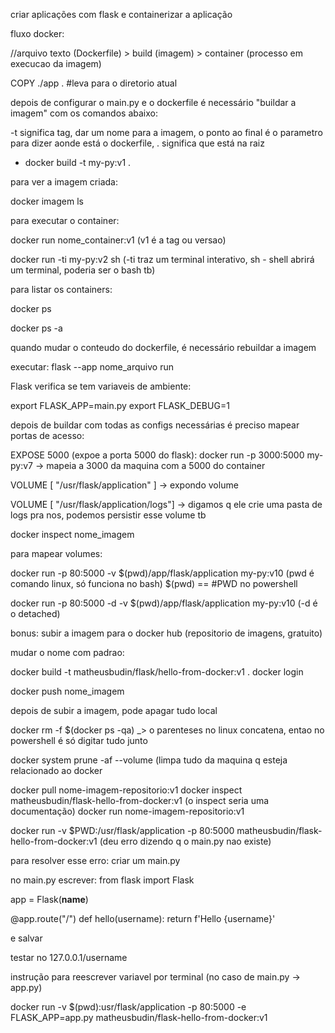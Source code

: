 criar aplicações com flask e containerizar a aplicação


fluxo docker:

//arquivo texto (Dockerfile) > build (imagem) > container (processo em execucao da imagem)

COPY ./app . #leva para o diretorio atual

depois de configurar o main.py e o dockerfile é necessário "buildar a imagem" com os comandos abaixo:

-t significa tag, dar um nome para a imagem, o ponto ao final é o parametro para dizer aonde está o dockerfile, . significa que está na raiz

- docker build -t my-py:v1 .

para ver a imagem criada:

docker imagem ls

para executar o container:

docker run nome_container:v1   (v1 é a tag ou versao)

docker run -ti my-py:v2 sh (-ti traz um terminal interativo, sh - shell abrirá um terminal, poderia ser o bash tb)

para listar os containers:

docker ps

docker ps -a


quando mudar o conteudo do dockerfile, é necessário rebuildar a imagem

executar: flask --app nome_arquivo run




Flask verifica se tem variaveis de ambiente:


export FLASK_APP=main.py
export FLASK_DEBUG=1



depois de buildar com todas as configs necessárias é preciso mapear portas de acesso:

EXPOSE 5000 (expoe a porta 5000 do flask):
docker run -p 3000:5000 my-py:v7 -> mapeia a 3000 da maquina com a 5000 do container


VOLUME [ "/usr/flask/application" ] -> expondo volume

VOLUME [ "/usr/flask/application/logs"] -> digamos q ele crie uma pasta de logs pra nos, podemos persistir esse volume tb


docker inspect nome_imagem

para mapear volumes:

docker run -p 80:5000 -v $(pwd)/app/flask/application my-py:v10 (pwd é comando linux, só funciona no bash) $(pwd) == #PWD no powershell

docker run -p 80:5000 -d -v  $(pwd)/app/flask/application my-py:v10  (-d é o detached)



bonus: subir a imagem para o docker hub (repositorio de imagens, gratuito)

mudar o nome com padrao:

docker build -t matheusbudin/flask/hello-from-docker:v1 .
docker login

docker push nome_imagem

depois de subir a imagem, pode apagar tudo local 


docker rm -f $(docker ps -qa) _> o parenteses no linux concatena, entao no powershell é só digitar tudo junto

docker system prune -af --volume (limpa tudo da maquina q esteja relacionado ao docker


docker pull nome-imagem-repositorio:v1
docker inspect matheusbudin/flask-hello-from-docker:v1
(o inspect seria uma documentação)
docker run nome-imagem-repositorio:v1


docker run -v $PWD:/usr/flask/application -p 80:5000 matheusbudin/flask-hello-from-docker:v1 (deu erro dizendo q o main.py nao existe)

para resolver esse erro: criar um main.py

no main.py escrever:
from flask import Flask

app = Flask(__name__)

@app.route("/<username>")
def hello(username):
    return f'Hello {username}'

e salvar

testar no 127.0.0.1/username


instrução para reescrever variavel por terminal (no caso de main.py -> app.py)

docker run -v $(pwd):usr/flask/application -p 80:5000 -e FLASK_APP=app.py matheusbudin/flask-hello-from-docker:v1